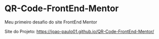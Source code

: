 # QR-Code-FrontEnd-Mentor
Meu primeiro desafio do site FrontEnd Mentor
 
Site do Projeto: https://joao-paulo01.github.io/QR-Code-FrontEnd-Mentor/
